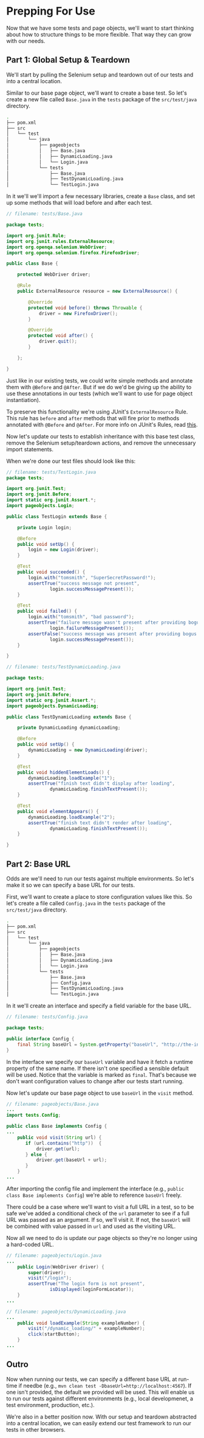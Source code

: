 # Prepping For Use

Now that we have some tests and page objects, we'll want to start thinking about how to structure things to be more flexible. That way they can grow with our needs.

## Part 1: Global Setup & Teardown

We'll start by pulling the Selenium setup and teardown out of our tests and into a central location.

Similar to our base page object, we'll want to create a base test. So let's create a new file called `Base.java` in the `tests` package of the `src/test/java` directory.

```sh
.
├── pom.xml
├── src
│   └── test
│       └── java
│           ├── pageobjects
│           │   ├── Base.java
│           │   ├── DynamicLoading.java
│           │   └── Login.java
│           └── tests
│               ├── Base.java
│               ├── TestDynamicLoading.java
│               └── TestLogin.java
```

In it we'll we'll import a few necessary libraries, create a `Base` class, and set up some methods that will load before and after each test.

```java
// filename: tests/Base.java

package tests;

import org.junit.Rule;
import org.junit.rules.ExternalResource;
import org.openqa.selenium.WebDriver;
import org.openqa.selenium.firefox.FirefoxDriver;

public class Base {

    protected WebDriver driver;

    @Rule
    public ExternalResource resource = new ExternalResource() {

        @Override
        protected void before() throws Throwable {
            driver = new FirefoxDriver();
        }

        @Override
        protected void after() {
            driver.quit();
        }

    };

}
```

Just like in our existing tests, we could write simple methods and annotate them with `@Before` and `@After`. But if we do we'd be giving up the ability to use these annotations in our tests (which we'll want to use for page object instantiation).

To preserve this functionality we're using JUnit's `ExternalResource` Rule. This rule has `before` and `after` methods that will fire prior to methods annotated with `@Before` and `@After`. For more info on JUnit's Rules, read [this](https://github.com/junit-team/junit/wiki/Rules).

Now let's update our tests to establish inheritance with this base test class, remove the Selenium setup/teardown actions, and remove the unnecessary import statements.

When we're done our test files should look like this:

```java
// filename: tests/TestLogin.java
package tests;

import org.junit.Test;
import org.junit.Before;
import static org.junit.Assert.*;
import pageobjects.Login;

public class TestLogin extends Base {

    private Login login;

    @Before
    public void setUp() {
        login = new Login(driver);
    }

    @Test
    public void succeeded() {
        login.with("tomsmith", "SuperSecretPassword!");
        assertTrue("success message not present",
                login.successMessagePresent());
    }

    @Test
    public void failed() {
        login.with("tomsmith", "bad password");
        assertTrue("failure message wasn't present after providing bogus credentials",
                login.failureMessagePresent());
        assertFalse("success message was present after providing bogus credentials",
                login.successMessagePresent());
    }

}
```

```java
// filename: tests/TestDynamicLoading.java

package tests;

import org.junit.Test;
import org.junit.Before;
import static org.junit.Assert.*;
import pageobjects.DynamicLoading;

public class TestDynamicLoading extends Base {

    private DynamicLoading dynamicLoading;

    @Before
    public void setUp() {
        dynamicLoading = new DynamicLoading(driver);
    }

    @Test
    public void hiddenElementLoads() {
        dynamicLoading.loadExample("1");
        assertTrue("finish text didn't display after loading",
                dynamicLoading.finishTextPresent());
    }

    @Test
    public void elementAppears() {
        dynamicLoading.loadExample("2");
        assertTrue("finish text didn't render after loading",
                dynamicLoading.finishTextPresent());
    }

}
```

## Part 2: Base URL

Odds are we'll need to run our tests against multiple environments. So let's make it so we can specify a base URL for our tests.

First, we'll want to create a place to store configuration values like this. So let's create a file called `Config.java` in the `tests` package of the `src/test/java` directory.

```sh
.
├── pom.xml
├── src
│   └── test
│       └── java
│           ├── pageobjects
│           │   ├── Base.java
│           │   ├── DynamicLoading.java
│           │   └── Login.java
│           └── tests
│               ├── Base.java
│               ├── Config.java
│               ├── TestDynamicLoading.java
│               └── TestLogin.java
```

In it we'll create an interface and specify a field variable for the base URL.

```java
// filename: tests/Config.java

package tests;

public interface Config {
    final String baseUrl = System.getProperty("baseUrl", "http://the-internet.herokuapp.com");
}
```

In the interface we specify our `baseUrl` variable and have it fetch a runtime property of the same name. If there isn't one specified a sensible default will be used. Notice that the variable is marked as `final`. That's because we don't want configuration values to change after our tests start running.

Now let's update our base page object to use `baseUrl` in the `visit` method.

```java
// filename: pageobjects/Base.java
...
import tests.Config;

public class Base implements Config {
...
    public void visit(String url) {
       if (url.contains("http"))  {
           driver.get(url);
       } else {
           driver.get(baseUrl + url);
       }
    }
...
```

After importing the config file and implement the interface (e.g., `public class Base implements Config`) we're able to reference `baseUrl` freely.

There could be a case where we'll want to visit a full URL in a test, so to be safe we've added a conditional check of the `url` parameter to see if a full URL was passed as an argument. If so, we'll visit it. If not, the `baseUrl` will be combined with value passed in `url` and used as the visiting URL.

Now all we need to do is update our page objects so they're no longer using a hard-coded URL.

```java
// filename: pageobjects/Login.java
...
    public Login(WebDriver driver) {
        super(driver);
        visit("/login");
        assertTrue("The login form is not present",
                isDisplayed(loginFormLocator));
    }
...
```

```java
// filename: pageobjects/DynamicLoading.java
...
    public void loadExample(String exampleNumber) {
        visit("/dynamic_loading/" + exampleNumber);
        click(startButton);
    }
...
```

## Outro

Now when running our tests, we can specify a different base URL at run-time if needbe (e.g., `mvn clean test -DbaseUrl=http://localhost:4567`). If one isn't provided, the default we provided will be used. This will enable us to run our tests against different environments (e.g., local developmenet, a test environment, production, etc.).

We're also in a better position now. With our setup and teardown abstracted into a central location, we can easily extend our test framework to run our tests in other browsers.

